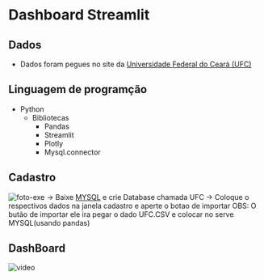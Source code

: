 # Dashboard Streamlit

## Dados
   * Dados foram pegues no site da [Universidade Federal do Ceará (UFC)](https://dados.ufc.br/group/pessoas) 

## Linguagem de programção
* Python 
  * Bibliotecas
    * Pandas
    * Streamlit
    * Plotly
    * Mysql.connector

## Cadastro
![foto-exe](https://user-images.githubusercontent.com/76600121/221320695-86d009fd-bf5b-47e2-bfba-ec0d76c2ca01.png)
-> Baixe [MYSQL](https://dev.mysql.com/downloads/) e crie Database chamada UFC
-> Coloque o respectivos dados na janela cadastro e aperte o botao de importar 
OBS: O butão de importar ele ira pegar o dado UFC.CSV e colocar no serve MYSQL(usando pandas)


## DashBoard
![video]()
